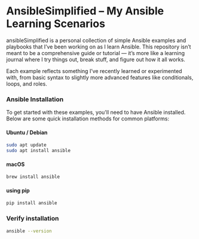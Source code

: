 # AnsibleSimplified – My Ansible Learning Scenarios
ansibleSimplified is a personal collection of simple Ansible examples and playbooks that I’ve been working on as I learn Ansible. This repository isn’t meant to be a comprehensive guide or tutorial — it’s more like a learning journal where I try things out, break stuff, and figure out how it all works.

Each example reflects something I’ve recently learned or experimented with, from basic syntax to slightly more advanced features like conditionals, loops, and roles.

### Ansible Installation

To get started with these examples, you'll need to have Ansible installed. Below are some quick installation methods for common platforms:

#### Ubuntu / Debian
```bash
sudo apt update
sudo apt install ansible
```
#### macOS
```bash
brew install ansible
```
#### using pip
```bash
pip install ansible
```
### Verify installation
```bash
ansible --version
```
